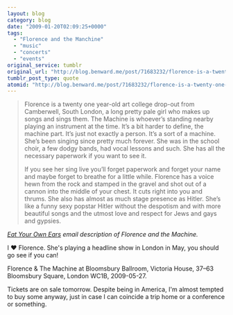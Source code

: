 ```yaml
---
layout: blog
category: blog
date: "2009-01-20T02:09:25+0000"
tags:
  - "Florence and the Manchine"
  - "music"
  - "concerts"
  - "events"
original_service: tumblr
original_url: "http://blog.benward.me/post/71683232/florence-is-a-twenty-one-year-old-art-college"
tumblr_post_type: quote
atomid: "http://blog.benward.me/post/71683232/florence-is-a-twenty-one-year-old-art-college"
---
```

> Florence is a twenty one year-old art college drop-out from Camberwell, South London, a long pretty pale girl who makes up songs and sings them. The Machine is whoever’s standing nearby playing an instrument at the time. It’s a bit harder to define, the machine part. It’s just not exactly a person. It’s a sort of a machine. She’s been singing since pretty much forever. She was in the school choir, a few dodgy bands, had vocal lessons and such. She has all the necessary paperwork if you want to see it. 
> 
> If you see her sing live you’ll forget paperwork and forget your name and maybe forget to breathe for a little while. Florence has a voice hewn from the rock and stamped in the gravel and shot out of a cannon into the middle of your chest. It cuts right into you and thrums. She also has almost as much stage presence as Hitler. She’s like a funny sexy popstar Hitler without the despotism and with more beautiful songs and the utmost love and respect for Jews and gays and gypsies. 

<cite><a href="http://www.eatyourownears.com/">Eat Your Own Ears</a> email description of Florence and the Machine.</cite>

I ♥ Florence. She's playing a headline show in London in May, you should go see if you can!

<p class='vevent'><span class='summary'>Florence & The Machine</span> at <span class='location vcard'><span class='fn org'>Bloomsbury Ballroom</span>, <span class='extended-address'>Victoria House</span>, <span class='street-address'>37–63 Bloomsbury Square</span>, <span class='locality'>London</span> <span class='postal-code'>WC1B</span></span>, <span class='dtstart'>2009-05-27</span>.</p>

Tickets are on sale tomorrow. Despite being in America, I'm almost tempted to buy some anyway, just in case I can coincide a trip home or a conference or something.